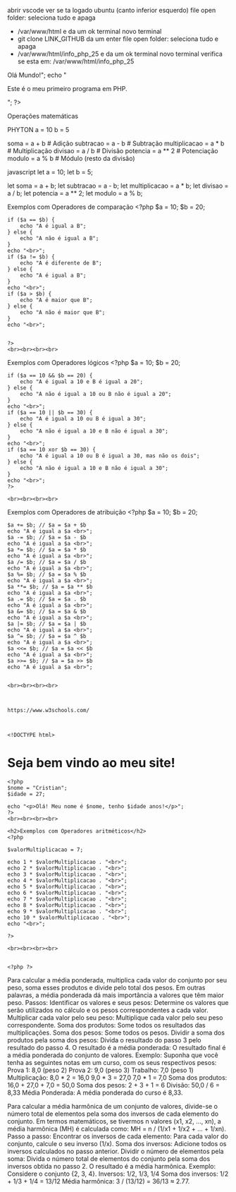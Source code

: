 abrir vscode
ver se ta logado ubuntu (canto inferior esquerdo)
file open folder: seleciona tudo e apaga
 - /var/www/html e da um ok
 terminal novo terminal 
 - git clone LINK_GITHUB da um enter
 file open folder: seleciona tudo e apaga
 - /var/www/html/info_php_25 e da um ok
 terminal novo terminal 
  verifica se esta em: /var/www/html/info_php_25





<!DOCTYPE html>
<html>
<head>
    <title>Olá Mundo! em PHP</title>
</head>
<body>
    <?php
    echo "<h1>Olá Mundo!</h1>";
    echo "<p>Este é o meu primeiro programa em PHP.</p>";
    ?>
</body>
</html>



Operações matemáticas

PHYTON
a = 10
b = 5

soma = a + b       # Adição
subtracao = a - b  # Subtração
multiplicacao = a * b  # Multiplicação
divisao = a / b    # Divisão
potencia = a ** 2  # Potenciação
modulo = a % b     # Módulo (resto da divisão)



javascript
let a = 10;
let b = 5;

let soma = a + b;
let subtracao = a - b;
let multiplicacao = a * b;
let divisao = a / b;
let potencia = a ** 2;
let modulo = a % b;






Exemplos com Operadores de comparação
    <?php
    $a = 10;
    $b = 20;

    if ($a == $b) {
        echo "A é igual a B";
    } else {
        echo "A não é igual a B";
    }
    echo "<br>";
    if ($a != $b) {
        echo "A é diferente de B";
    } else {
        echo "A é igual a B";
    }
    echo "<br>";
    if ($a > $b) {
        echo "A é maior que B";
    } else {
        echo "A não é maior que B";
    }
    echo "<br>";


    ?>
    <br><br><br><br>

Exemplos com Operadores lógicos
    <?php
    $a = 10;
    $b = 20;

    if ($a == 10 && $b == 20) {
        echo "A é igual a 10 e B é igual a 20";
    } else {
        echo "A não é igual a 10 ou B não é igual a 20";
    }
    echo "<br>";
    if ($a == 10 || $b == 30) {
        echo "A é igual a 10 ou B é igual a 30";
    } else {
        echo "A não é igual a 10 e B não é igual a 30";
    }
    echo "<br>";
    if ($a == 10 xor $b == 30) {
        echo "A é igual a 10 ou B é igual a 30, mas não os dois";
    } else {
        echo "A não é igual a 10 e B não é igual a 30";
    }
    echo "<br>";
    ?>

    <br><br><br><br>

Exemplos com Operadores de atribuição
    <?php
    $a = 10;
    $b = 20;

    $a += $b; // $a = $a + $b
    echo "A é igual a $a <br>";
    $a -= $b; // $a = $a - $b
    echo "A é igual a $a <br>";
    $a *= $b; // $a = $a * $b
    echo "A é igual a $a <br>";
    $a /= $b; // $a = $a / $b
    echo "A é igual a $a <br>";
    $a %= $b; // $a = $a % $b
    echo "A é igual a $a <br>";
    $a **= $b; // $a = $a ** $b
    echo "A é igual a $a <br>";
    $a .= $b; // $a = $a . $b
    echo "A é igual a $a <br>";
    $a &= $b; // $a = $a & $b
    echo "A é igual a $a <br>";
    $a |= $b; // $a = $a | $b
    echo "A é igual a $a <br>";
    $a ^= $b; // $a = $a ^ $b
    echo "A é igual a $a <br>";
    $a <<= $b; // $a = $a << $b
    echo "A é igual a $a <br>";
    $a >>= $b; // $a = $a >> $b
    echo "A é igual a $a <br>";

    
    <br><br><br><br>



    https://www.w3schools.com/



    <!DOCTYPE html>
<html lang="en">

<head>
    <meta charset="UTF-8">
    <meta name="viewport" content="width=device-width, initial-scale=1.0">
    <title>Exemplo de PHP com HTML</title>
</head>

<body>
    <h1>Seja bem vindo ao meu site!</h1>

    <?php 
    $nome = "Cristian";
    $idade = 27; 
    
    echo "<p>Olá! Meu nome é $nome, tenho $idade anos!</p>";
    ?>
    <br><br><br><br>

    <h2>Exemplos com Operadores aritméticos</h2>
    <?php

    $valorMultiplicacao = 7;

    echo 1 * $valorMultiplicacao . "<br>";
    echo 2 * $valorMultiplicacao . "<br>";
    echo 3 * $valorMultiplicacao . "<br>";
    echo 4 * $valorMultiplicacao . "<br>"; 
    echo 5 * $valorMultiplicacao . "<br>";
    echo 6 * $valorMultiplicacao . "<br>";
    echo 7 * $valorMultiplicacao . "<br>"; 
    echo 8 * $valorMultiplicacao . "<br>";
    echo 9 * $valorMultiplicacao . "<br>";
    echo 10 * $valorMultiplicacao . "<br>";
    echo "<br>";

    ?>

    <br><br><br><br>


    <?php ?>
</body>
</html>

Para calcular a média ponderada, multiplica cada valor do conjunto por seu peso, soma esses produtos e divide pelo total dos pesos. Em outras palavras, a média ponderada dá mais importância a valores que têm maior peso. 
Passos:
Identificar os valores e seus pesos: Determine os valores que serão utilizados no cálculo e os pesos correspondentes a cada valor.
Multiplicar cada valor pelo seu peso: Multiplique cada valor pelo seu peso correspondente.
Soma dos produtos: Some todos os resultados das multiplicações.
Soma dos pesos: Some todos os pesos.
Dividir a soma dos produtos pela soma dos pesos: Divida o resultado do passo 3 pelo resultado do passo 4.
O resultado é a média ponderada: O resultado final é a média ponderada do conjunto de valores. 
Exemplo:
Suponha que você tenha as seguintes notas em um curso, com os seus respectivos pesos:
Prova 1: 8,0 (peso 2)
Prova 2: 9,0 (peso 3)
Trabalho: 7,0 (peso 1)
Multiplicação:
8,0 * 2 = 16,0
9,0 * 3 = 27,0
7,0 * 1 = 7,0
Soma dos produtos:
16,0 + 27,0 + 7,0 = 50,0
Soma dos pesos:
2 + 3 + 1 = 6
Divisão:
50,0 / 6 = 8,33
Média Ponderada: A média ponderada do curso é 8,33. 



Para calcular a média harmônica de um conjunto de valores, divide-se o número total de elementos pela soma dos inversos de cada elemento do conjunto. Em termos matemáticos, se tivermos n valores (x1, x2, ..., xn), a média harmônica (MH) é calculada como: 
MH = n / (1/x1 + 1/x2 + ... + 1/xn). 
Passo a passo:
Encontrar os inversos de cada elemento: Para cada valor do conjunto, calcule o seu inverso (1/x).
Soma dos inversos: Adicione todos os inversos calculados no passo anterior.
Dividir o número de elementos pela soma: Divida o número total de elementos do conjunto pela soma dos inversos obtida no passo 2. O resultado é a média harmônica.
Exemplo:
Considere o conjunto {2, 3, 4}. 
Inversos: 1/2, 1/3, 1/4
Soma dos inversos: 1/2 + 1/3 + 1/4 = 13/12
Média harmônica: 3 / (13/12) = 36/13 ≈ 2.77.